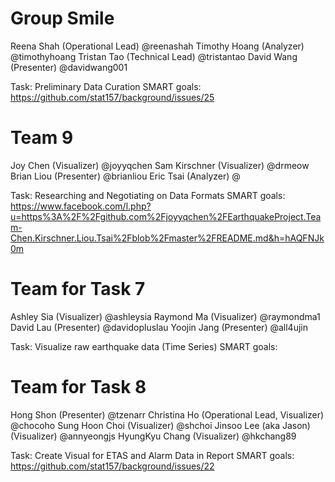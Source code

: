 Group Smile
=========
Reena Shah (Operational Lead) @reenashah
Timothy Hoang (Analyzer) @timothyhoang
Tristan Tao (Technical Lead) @tristantao 
David Wang (Presenter) @davidwang001

Task: Preliminary Data Curation
SMART goals: https://github.com/stat157/background/issues/25


Team 9
=========
Joy Chen	(Visualizer)	@joyyqchen
Sam Kirschner	(Visualizer)	@drmeow
Brian Liou	(Presenter)	@brianliou
Eric Tsai	(Analyzer)	@

Task: Researching and Negotiating on Data Formats
SMART goals: https://www.facebook.com/l.php?u=https%3A%2F%2Fgithub.com%2Fjoyyqchen%2FEarthquakeProject.Team-Chen.Kirschner.Liou.Tsai%2Fblob%2Fmaster%2FREADME.md&h=hAQFNJk0m

Team for Task 7
=========
Ashley Sia (Visualizer) @ashleysia
Raymond Ma (Visualizer) @raymondma1
David Lau (Presenter) @davidopluslau 
Yoojin Jang (Presenter) @all4ujin 

Task: Visualize raw earthquake data (Time Series)
SMART goals:

Team for Task 8
=========
Hong Shon (Presenter) @tzenarr 
Christina Ho (Operational Lead, Visualizer) @chocoho
Sung Hoon Choi (Visualizer) @shchoi
Jinsoo Lee (aka Jason) (Visualizer) @annyeongjs
HyungKyu Chang (Visualizer) @hkchang89

Task: Create Visual for ETAS and Alarm Data in Report
SMART goals: https://github.com/stat157/background/issues/22
